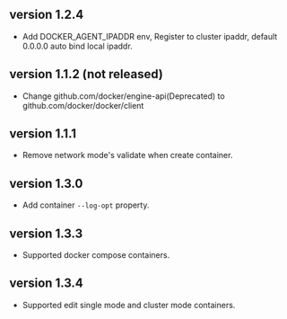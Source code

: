 version 1.2.4 
---
- Add DOCKER_AGENT_IPADDR env, Register to cluster ipaddr, default 0.0.0.0 auto bind local ipaddr.

version 1.1.2 (not released)
---
- Change github.com/docker/engine-api(Deprecated) to github.com/docker/docker/client

version 1.1.1
---
- Remove network mode's validate when create container.

version 1.3.0
---
- Add container `--log-opt` property.

version 1.3.3
---
- Supported docker compose containers.

version 1.3.4
---
- Supported edit single mode and cluster mode containers.
